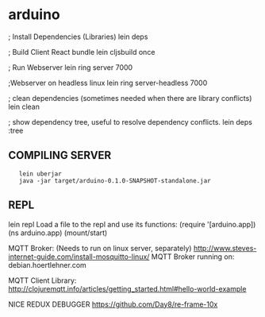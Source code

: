# arduino


; Install Dependencies (Libraries)
lein deps

; Build Client React bundle
lein cljsbuild once

; Run Webserver
lein ring server 7000

;Webserver on headless linux
lein ring server-headless 7000


; clean dependencies (sometimes needed when there are library conflicts)
lein clean

; show dependency tree, useful to resolve dependency conflicts.
lein deps :tree



## COMPILING SERVER
```
   lein uberjar
   java -jar target/arduino-0.1.0-SNAPSHOT-standalone.jar
```

## REPL
lein repl
Load a file to the repl and use its functions:
    (require '[arduino.app])
    (ns arduino.app)
    (mount/start)



MQTT Broker: (Needs to run on linux server, separately)
http://www.steves-internet-guide.com/install-mosquitto-linux/
MQTT Broker running on: debian.hoertlehner.com


MQTT Client Library:
http://clojuremqtt.info/articles/getting_started.html#hello-world-example


NICE REDUX DEBUGGER
https://github.com/Day8/re-frame-10x



